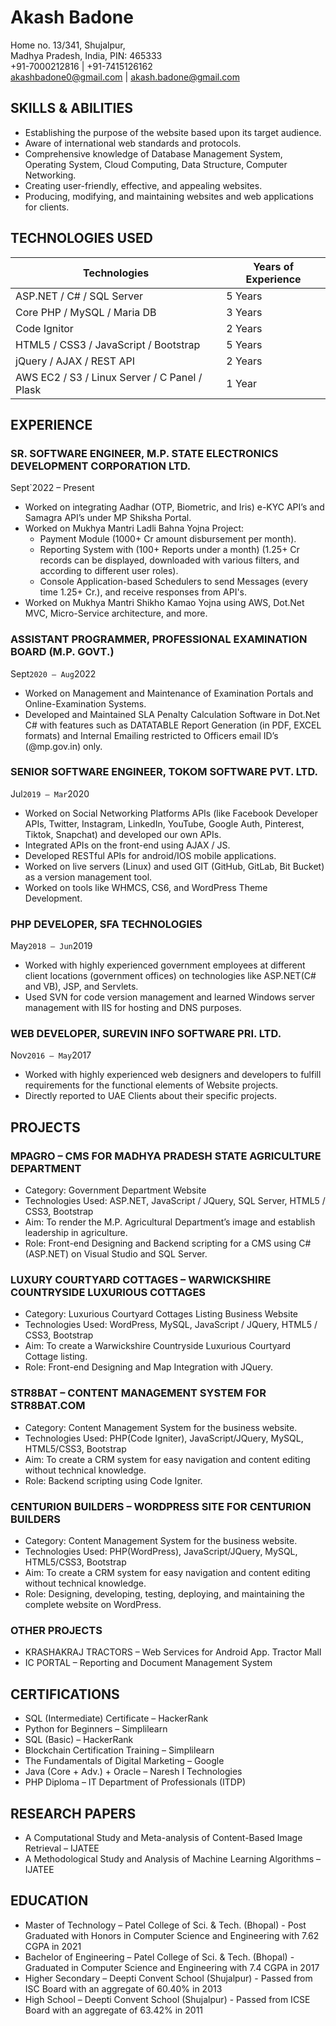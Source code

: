 # Akash Badone

Home no. 13/341, Shujalpur,  
Madhya Pradesh, India, PIN: 465333  
+91-7000212816 | +91-7415126162  
akashbadone0@gmail.com | akash.badone@gmail.com

## SKILLS & ABILITIES
- Establishing the purpose of the website based upon its target audience.
- Aware of international web standards and protocols.
- Comprehensive knowledge of Database Management System, Operating System, Cloud Computing, Data Structure, Computer Networking.
- Creating user-friendly, effective, and appealing websites.
- Producing, modifying, and maintaining websites and web applications for clients.

## TECHNOLOGIES USED
| Technologies     | Years of Experience |
|------------------|--------------------|
| ASP.NET / C# / SQL Server   | 5 Years |
| Core PHP / MySQL / Maria DB | 3 Years |
| Code Ignitor      | 2 Years |
| HTML5 / CSS3 / JavaScript / Bootstrap | 5 Years |
| jQuery / AJAX / REST API | 2 Years |
| AWS EC2 / S3 / Linux Server / C Panel / Plask | 1 Year |

## EXPERIENCE
### SR. SOFTWARE ENGINEER, M.P. STATE ELECTRONICS DEVELOPMENT CORPORATION LTD.
Sept`2022 – Present
- Worked on integrating Aadhar (OTP, Biometric, and Iris) e-KYC API’s and Samagra API’s under MP Shiksha Portal.
- Worked on Mukhya Mantri Ladli Bahna Yojna Project:
  - Payment Module (1000+ Cr amount disbursement per month).
  - Reporting System with (100+ Reports under a month) (1.25+ Cr records can be displayed, downloaded with various filters, and according to different user roles).
  - Console Application-based Schedulers to send Messages (every time 1.25+ Cr.), and receive responses from API's.
- Worked on Mukhya Mantri Shikho Kamao Yojna using AWS, Dot.Net MVC, Micro-Service architecture, and more.

### ASSISTANT PROGRAMMER, PROFESSIONAL EXAMINATION BOARD (M.P. GOVT.)
Sept`2020 – Aug`2022
- Worked on Management and Maintenance of Examination Portals and Online-Examination Systems.
- Developed and Maintained SLA Penalty Calculation Software in Dot.Net C# with features such as DATATABLE Report Generation (in PDF, EXCEL formats) and Internal Emailing restricted to Officers email ID’s (@mp.gov.in) only.

### SENIOR SOFTWARE ENGINEER, TOKOM SOFTWARE PVT. LTD.
Jul`2019 – Mar`2020
- Worked on Social Networking Platforms APIs (like Facebook Developer APIs, Twitter, Instagram, LinkedIn, YouTube, Google Auth, Pinterest, Tiktok, Snapchat) and developed our own APIs.
- Integrated APIs on the front-end using AJAX / JS.
- Developed RESTful APIs for android/IOS mobile applications.
- Worked on live servers (Linux) and used GIT (GitHub, GitLab, Bit Bucket) as a version management tool.
- Worked on tools like WHMCS, CS6, and WordPress Theme Development.

### PHP DEVELOPER, SFA TECHNOLOGIES
May`2018 – Jun`2019
- Worked with highly experienced government employees at different client locations (government offices) on technologies like ASP.NET(C# and VB), JSP, and Servlets.
- Used SVN for code version management and learned Windows server management with IIS for hosting and DNS purposes.

### WEB DEVELOPER, SUREVIN INFO SOFTWARE PRI. LTD.
Nov`2016 – May`2017
- Worked with highly experienced web designers and developers to fulfill requirements for the functional elements of Website projects.
- Directly reported to UAE Clients about their specific projects.

## PROJECTS

### MPAGRO – CMS FOR MADHYA PRADESH STATE AGRICULTURE DEPARTMENT
- Category: Government Department Website
- Technologies Used: ASP.NET, JavaScript / JQuery, SQL Server, HTML5 / CSS3, Bootstrap
- Aim: To render the M.P. Agricultural Department’s image and establish leadership in agriculture.
- Role: Front-end Designing and Backend scripting for a CMS using C# (ASP.NET) on Visual Studio and SQL Server.

### LUXURY COURTYARD COTTAGES – WARWICKSHIRE COUNTRYSIDE LUXURIOUS COTTAGES
- Category: Luxurious Courtyard Cottages Listing Business Website
- Technologies Used: WordPress, MySQL, JavaScript / JQuery, HTML5 / CSS3, Bootstrap
- Aim: To create a Warwickshire Countryside Luxurious Courtyard Cottage listing.
- Role: Front-end Designing and Map Integration with JQuery.

### STR8BAT – CONTENT MANAGEMENT SYSTEM FOR STR8BAT.COM
- Category: Content Management System for the business website.
- Technologies Used: PHP(Code Igniter), JavaScript/JQuery, MySQL, HTML5/CSS3, Bootstrap
- Aim: To create a CRM system for easy navigation and content editing without technical knowledge.
- Role: Backend scripting using Code Igniter.

### CENTURION BUILDERS – WORDPRESS SITE FOR CENTURION BUILDERS
- Category: Content Management System for the business website.
- Technologies Used: PHP(WordPress), JavaScript/JQuery, MySQL, HTML5/CSS3, Bootstrap
- Aim: To create a CRM system for easy navigation and content editing without technical knowledge.
- Role: Designing, developing, testing, deploying, and maintaining the complete website on WordPress.

### OTHER PROJECTS
- KRASHAKRAJ TRACTORS – Web Services for Android App. Tractor Mall
- IC PORTAL – Reporting and Document Management System

## CERTIFICATIONS
- SQL (Intermediate) Certificate – HackerRank
- Python for Beginners – Simplilearn
- SQL (Basic) – HackerRank
- Blockchain Certification Training – Simplilearn
- The Fundamentals of Digital Marketing – Google
- Java (Core + Adv.) + Oracle – Naresh I Technologies
- PHP Diploma – IT Department of Professionals (ITDP)

## RESEARCH PAPERS
- A Computational Study and Meta-analysis of Content-Based Image Retrieval – IJATEE
- A Methodological Study and Analysis of Machine Learning Algorithms – IJATEE

## EDUCATION
- Master of Technology – Patel College of Sci. & Tech. (Bhopal) - Post Graduated with Honors in Computer Science and Engineering with 7.62 CGPA in 2021
- Bachelor of Engineering – Patel College of Sci. & Tech. (Bhopal) - Graduated in Computer Science and Engineering with 7.4 CGPA in 2017
- Higher Secondary – Deepti Convent School (Shujalpur) - Passed from ISC Board with an aggregate of 60.40% in 2013
- High School – Deepti Convent School (Shujalpur) - Passed from ICSE Board with an aggregate of 63.42% in 2011
